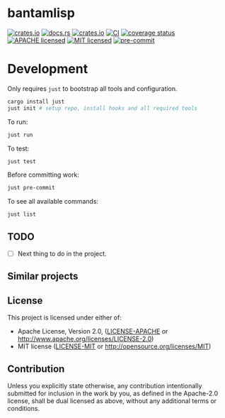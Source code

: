 # bantamlisp
[![crates.io](https://img.shields.io/crates/v/bantamlisp.svg)](https://crates.io/crates/bantamlisp)
[![docs.rs](https://img.shields.io/docsrs/bantamlisp)](https://docs.rs/bantamlisp)
[![crates.io](https://img.shields.io/crates/d/bantamlisp.svg)](https://crates.io/crates/bantamlisp)
[![CI](https://github.com/emberian/bantamlisp/workflows/CI/badge.svg)](https://github.com/emberian/bantamlisp/actions?query=workflow%3ACI)
[![coverage status](https://coveralls.io/repos/github/emberian/bantamlisp/badge.svg?branch=main)](https://coveralls.io/github/emberian/bantamlisp?branch=main)
[![APACHE licensed](https://shields.io/github/license/emberian/bantamlisp.svg)](https://github.com/emberian/bantamlisp/blob/main/LICENSE-APACHE)
[![MIT licensed](https://img.shields.io/badge/license-MIT-blue.svg)](https://github.com/emberian/bantamlisp/blob/main/LICENSE-MIT)
[![pre-commit](https://img.shields.io/badge/pre--commit-enabled-brightgreen?logo=pre-commit&logoColor=white)](https://github.com/pre-commit/pre-commit)

# Development

Only requires `just` to bootstrap all tools and configuration.
```bash
cargo install just
just init # setup repo, install hooks and all required tools
```

To run:
```bash
just run
```

To test:
```bash
just test
```

Before committing work:
```bash
just pre-commit
```

To see all available commands:
```bash
just list
```

## TODO
- [ ] Next thing to do in the project.

## Similar projects

## License

This project is licensed under either of:
* Apache License, Version 2.0, ([LICENSE-APACHE] or http://www.apache.org/licenses/LICENSE-2.0)
* MIT license ([LICENSE-MIT] or http://opensource.org/licenses/MIT)

## Contribution

Unless you explicitly state otherwise, any contribution intentionally submitted for inclusion in the work by you, as
defined in the Apache-2.0 license, shall be dual licensed as above, without any additional terms or conditions.


[LICENSE-APACHE]: ./LICENSE-APACHE
[LICENSE-MIT]: ./LICENSE-MIT
